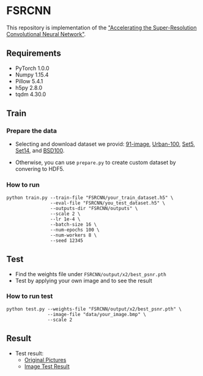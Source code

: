# FSRCNN

This repository is implementation of the ["Accelerating the Super-Resolution Convolutional Neural Network"](https://arxiv.org/abs/1608.00367).


## Requirements

- PyTorch 1.0.0
- Numpy 1.15.4
- Pillow 5.4.1
- h5py 2.8.0
- tqdm 4.30.0

## Train

### Prepare the data

- Selecting and download dataset we provid: [91-image](https://drive.google.com/drive/folders/1DlDbMYjYk9K2Z-Or83kSloDZZAcmVTQF?usp=share_link), [Urban-100](https://drive.google.com/drive/folders/1-32AkTyJoj-k5Dlx5SKmfJfCYbBMOK75?usp=share_link), [Set5](https://drive.google.com/drive/folders/1QAAYUWV4p4DiHynXxhxy5fHESYpsninY?usp=share_link), [Set14](https://drive.google.com/drive/folders/18RqvSzVw_HBsh3ItdZG4Lq89Wc9HqkKc?usp=share_link), and [BSD100](https://drive.google.com/drive/folders/1doqVGCUc8_I1ylM65gKyl9WmMyWc2yrS?usp=share_link).

- Otherwise, you can use `prepare.py` to create custom dataset by convering to HDF5.

### How to run

```
python train.py --train-file "FSRCNN/your_train_dataset.h5" \
                --eval-file "FSRCNN/you_test_dataset.h5" \
                --outputs-dir "FSRCNN/outputs" \
                --scale 2 \
                --lr 1e-4 \
                --batch-size 16 \
                --num-epochs 100 \
                --num-workers 8 \
                --seed 12345                
```

## Test

- Find the weights file under `FSRCNN/output/x2/best_psnr.pth`
- Test by applying your own image and to see the result

### How to run test
```
python test.py --weights-file "FSRCNN/output/x2/best_psnr.pth" \
               --image-file "data/your_image.bmp" \
               --scale 2
```
## Result
- Test result: 
  - [Original Pictures](https://drive.google.com/drive/folders/1FLVbZ8gIfsTZtunz0xVWn4ecVaAiElR9?usp=share_link)
  - [Image Test Result](https://drive.google.com/drive/folders/1xlBWh5cB19bMihiJf6io5Wi-EKyd-rDB?usp=share_link)

